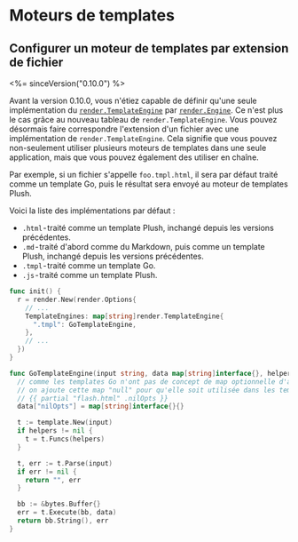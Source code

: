 # Moteurs de templates

## Configurer un moteur de templates par extension de fichier
<%= sinceVersion("0.10.0") %>

Avant la version 0.10.0, vous n'étiez capable de définir qu'une seule implémentation du [`render.TemplateEngine`](https://godoc.org/github.com/gobuffalo/buffalo/render#TemplateEngine) par [`render.Engine`](https://godoc.org/github.com/gobuffalo/buffalo/render#Engine). Ce n'est plus le cas grâce au nouveau tableau de `render.TemplateEngine`. Vous pouvez désormais faire correspondre l'extension d'un fichier avec une implémentation de `render.TemplateEngine`. Cela signifie que vous pouvez non-seulement utiliser plusieurs moteurs de templates dans une seule application, mais que vous pouvez également des utiliser en chaîne.

Par exemple, si un fichier s'appelle `foo.tmpl.html`, il sera par défaut traité comme un template Go, puis le résultat sera envoyé au moteur de templates Plush.

Voici la liste des implémentations par défaut :

* `.html` - traité comme un template Plush, inchangé depuis les versions précédentes.
* `.md` - traité d'abord comme du Markdown, puis comme un template Plush, inchangé depuis les versions précédentes.
* `.tmpl` - traité comme un template Go.
* `.js` - traité comme un template Plush.

```go
func init() {
  r = render.New(render.Options{
    // ...
    TemplateEngines: map[string]render.TemplateEngine{
      ".tmpl": GoTemplateEngine,
    },
    // ...
  })
}

func GoTemplateEngine(input string, data map[string]interface{}, helpers map[string]interface{}) (string, error) {
  // comme les templates Go n'ont pas de concept de map optionnelle d'arguments comme Plush,
  // on ajoute cette map "null" pour qu'elle soit utilisée dans les templates de la façon suivante :
  // {{ partial "flash.html" .nilOpts }}
  data["nilOpts"] = map[string]interface{}{}

  t := template.New(input)
  if helpers != nil {
    t = t.Funcs(helpers)
  }

  t, err := t.Parse(input)
  if err != nil {
    return "", err
  }

  bb := &bytes.Buffer{}
  err = t.Execute(bb, data)
  return bb.String(), err
}
```
